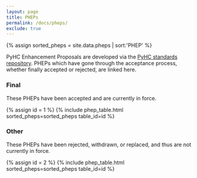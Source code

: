 ```yaml
---
layout: page
title: PHEPs
permalink: /docs/pheps/
exclude: true
---
```

<!-- Temp hack to add "No data available in table" to empty tables with JavaScript (can remove once both tables have entries) -->
<script type="text/javascript" src="../../js/projects.js" class="init"></script> 

{% assign sorted_pheps = site.data.pheps | sort:'PHEP' %}
<p>
PyHC Enhancement Proposals are developed via the <a href="https://github.com/heliophysicsPy/standards/">PyHC standards repository</a>. PHEPs which have gone through the acceptance process, whether finally accepted or rejected, are linked here.
</p>
<h3>Final</h3>
<p>
  These PHEPs have been accepted and are currently in force.
</p>
{% assign id = 1 %}
{% include phep_table.html sorted_pheps=sorted_pheps table_id=id %}

<br>

<h3>Other</h3>
<p>
  These PHEPs have been rejected, withdrawn, or replaced, and thus are not currently in force.
</p>
{% assign id = 2 %}
{% include phep_table.html sorted_pheps=sorted_pheps table_id=id %}
